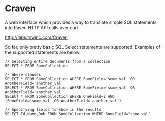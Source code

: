 Craven
======

A web interface which provides a way to translate simple SQL statements into Raven HTTP API calls over curl.

http://labs.tnwinc.com/Craven

So far, only pretty basic SQL Select statements are supported. Examples of the supported statements are below.

```
// Selecting entire documents from a collection
SELECT * FROM SomeCollection

// Where clauses
SELECT * FROM SomeCollection WHERE SomeField='some_val' OR AnotherField='another_val'
SELECT * FROM SomeCollection WHERE SomeField='some_val' OR AnotherField='another_val'
SELECT * FROM SomeCollection WHERE OneField=2 AND (SomeField='some_val' OR AnotherField='another_val')

// Specifying fields to show in the results
SELECT Id,Name,Dob FROM SomeCollection WHERE SomeField="some_val"
```
